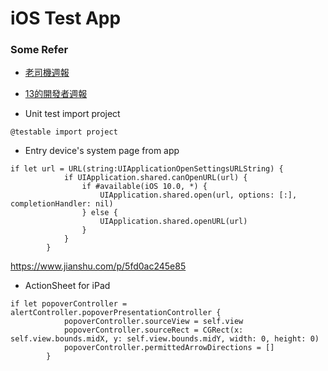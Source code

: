 # iOS Test App

### Some Refer

- [老司機週報](https://github.com/SwiftOldDriver/iOS-Weekly/releases)
- [13的開發者週報](https://ethanhuang13.substack.com/)

- Unit test import project
```
@testable import project
```

- Entry device's system page from app
```
if let url = URL(string:UIApplicationOpenSettingsURLString) {
            if UIApplication.shared.canOpenURL(url) {
                if #available(iOS 10.0, *) {
                    UIApplication.shared.open(url, options: [:], completionHandler: nil)
                } else {
                    UIApplication.shared.openURL(url)
                }
            }
        }
```
https://www.jianshu.com/p/5fd0ac245e85

- ActionSheet for iPad
```
if let popoverController = alertController.popoverPresentationController {
            popoverController.sourceView = self.view
            popoverController.sourceRect = CGRect(x: self.view.bounds.midX, y: self.view.bounds.midY, width: 0, height: 0)
            popoverController.permittedArrowDirections = []
        }
```
